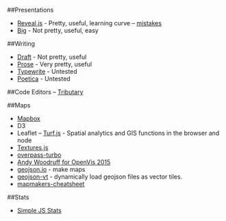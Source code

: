 ##Presentations
- [Reveal.js](https://github.com/hakimel/reveal.js) - Pretty, useful, learning curve
– [mistakes](http://mistakes.io)
- [Big](https://github.com/tmcw/big) - Not pretty, useful, easy

##Writing
- [Draft](https://draftin.com) - Not pretty, useful
- [Prose](http://prose.io) - Very pretty, useful
- [Typewrite](https://typewrite.io) - Untested
- [Poetica](https://poetica.com) - Untested

##Code Editors
– [Tributary](http://tributary.io/inlet/)

##Maps
- [Mapbox](mapbox.com)
- D3
- Leaflet
– [Turf.js](http://turfjs.org) - Spatial analytics and GIS functions in the browser and node
- [Textures.js](http://riccardoscalco.github.io/textures/)
- [overpass-turbo](http://overpass-turbo.eu)
- [Andy Woodruff for OpenVis 2015](http://axismaps.github.io/blindfolded-cartography/#/)
- [geojson.io](http://geojson.io) - make maps
- [geojson-vt](https://github.com/mapbox/geojson-vt) - dynamically load geojson files as vector tiles.
- [mapmakers-cheatsheet](https://github.com/tmcw/mapmakers-cheatsheet)

##Stats
- [Simple JS Stats](https://github.com/tmcw/simple-statistics)



